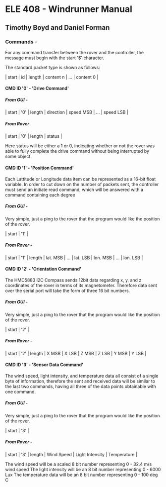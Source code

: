 # ELE 408 - Windrunner Manual
## Timothy Boyd and Daniel Forman

### Commands -
For any command transfer between the rover and the controller, the message must begin with
the start '$' character.

The standard packet type is shown as follows:

| start | id | length | content n | ... | content 0 |

#### CMD ID '0' - 'Drive Command'
##### From GUI - 
| start | '0' | length | direction | speed MSB | ... | speed LSB |
##### From Rover
| start | '0' | length | status |

Here status will be either a 1 or 0, indicating whether or not the rover was able to fully
complete the drive command without being interrupted by some object.

#### CMD ID '1' - 'Position Command'

Each Lattitude or Longitude data item can be represented as a 16-bit float variable. In order to cut
down on the number of packets sent, the controller must send an initiate read command, which will be
answered with a command containing each degree 

##### From GUI - 
Very simple, just a ping to the rover that the program would like the position of the rover.

| start | '1' | 

##### From Rover -

| start | '1' | length | lat. MSB | ... | lat. LSB | lon. MSB | ... | lon. LSB | 

#### CMD ID '2' - 'Orientation Command'

The HMC5883 I2C Compass sends 12bit data regarding x, y, and z coordinates of the rover in terms of its magnetometer.
Therefore data sent over the serial port will take the form of three 16 bit numbers.

##### From GUI -

Very simple, just a ping to the rover that the program would like the position of the rover.

| start | '2' | 

##### From Rover - 

| start | '2' | length | X MSB | X LSB | Z MSB | Z LSB | Y MSB | Y LSB |

#### CMD ID '3' - 'Sensor Data Command'

The wind speed, light intensity, and temperature data all consist of a single byte of information, therefore the 
sent and received data will be similar to the last two commands, having all three of the data points obtainable with
one command.

##### From GUI -

Very simple, just a ping to the rover that the program would like the position of the rover.

| start | '3' | 

##### From Rover - 

| start | '3' | length | Wind Speed | Light Intensity | Temperature |

The wind speed will be a scaled 8 bit number representing 0 - 32.4 m/s wind speed
The light intensity will be an 8 bit number representing 0 - 6000 Lux
The temperature data will be an 8 bit number representing 0 - 100 deg C
